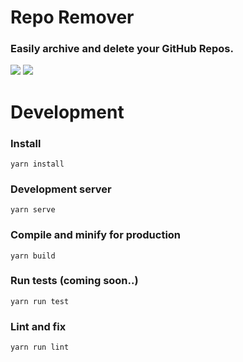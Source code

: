# Repo Remover
### Easily archive and delete your GitHub Repos.

<p>
  <img src="https://img.shields.io/github/license/moollaza/repo-remover.svg?style=flat-square" />
  <a href="https://reporemover.xyz">
    <img src="https://img.shields.io/website/https/reporemover.xyz.svg?style=flat-square" >
  </a>
</p>

# Development

### Install
```
yarn install
```

### Development server
```
yarn serve
```

### Compile and minify for production
```
yarn build
```

### Run tests (coming soon..)
```
yarn run test
```

### Lint and fix
```
yarn run lint
```
